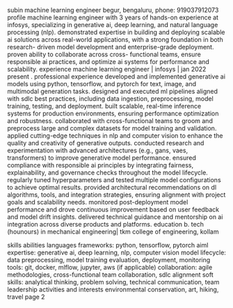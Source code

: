 subin
machine learning engineer
begur, bengaluru, phone: 919037912073
profile
machine learning engineer with 3 years of hands-on experience at infosys, specializing in generative ai,
deep learning, and natural language processing (nlp). demonstrated expertise in building and
deploying scalable ai solutions across real-world applications, with a strong foundation in both research-
driven model development and enterprise-grade deployment. proven ability to collaborate across cross-
functional teams, ensure responsible ai practices, and optimize ai systems for performance and
scalability.
experience
machine learning engineer | infosys | jan 2022  present
 . professional experience
 developed and implemented generative ai models using python, tensorflow, and pytorch
for text, image, and multimodal generation tasks.
 designed and executed ml pipelines aligned with sdlc best practices, including data ingestion,
preprocessing, model training, testing, and deployment.
 built scalable, real-time inference systems for production environments, ensuring performance
optimization and robustness.
 collaborated with cross-functional teams to groom and preprocess large and complex datasets for
model training and validation.
 applied cutting-edge techniques in nlp and computer vision to enhance the quality and
creativity of generative outputs.
 conducted research and experimentation with advanced architectures (e.g., gans, vaes,
transformers) to improve generative model performance.
 ensured compliance with responsible ai principles by integrating fairness, explainability, and
governance checks throughout the model lifecycle.
 regularly tuned hyperparameters and tested multiple model configurations to achieve optimal
results.
 provided architectural recommendations on dl algorithms, tools, and integration strategies,
ensuring alignment with project goals and scalability needs.
 monitored post-deployment model performance and drove continuous improvement based on
user feedback and model drift insights.
 delivered technical guidance and mentorship on ai integration across diverse products and
platforms.
education
b. tech (hounours) in mechanical engineering| tkm college of engineering,
kollam

skills  abilities
 languages  frameworks: python, tensorflow, pytorch
 aiml expertise: generative ai, deep learning, nlp, computer vision
 model lifecycle: data preprocessing, model training  evaluation, deployment, monitoring
 tools: git, docker, mlflow, jupyter, aws (if applicable)
 collaboration: agile methodologies, cross-functional team collaboration, sdlc alignment
 soft skills: analytical thinking, problem solving, technical communication, team leadership
activities and interests
environmental conservation, art, hiking, travel
page 2

